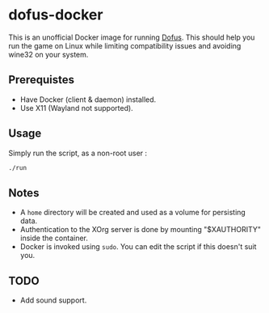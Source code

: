# dofus-docker

This is an unofficial Docker image for running [Dofus](https://www.dofus.com).
This should help you run the game on Linux while limiting compatibility issues
and avoiding wine32 on your system.

## Prerequistes

* Have Docker (client & daemon) installed.
* Use X11 (Wayland not supported).

## Usage

Simply run the script, as a non-root user :

```sh
./run
```

## Notes

* A `home` directory will be created and used as a volume for persisting data.
* Authentication to the XOrg server is done by mounting "$XAUTHORITY" inside the container.
* Docker is invoked using `sudo`. You can edit the script if this doesn't suit you.

## TODO

* Add sound support.
